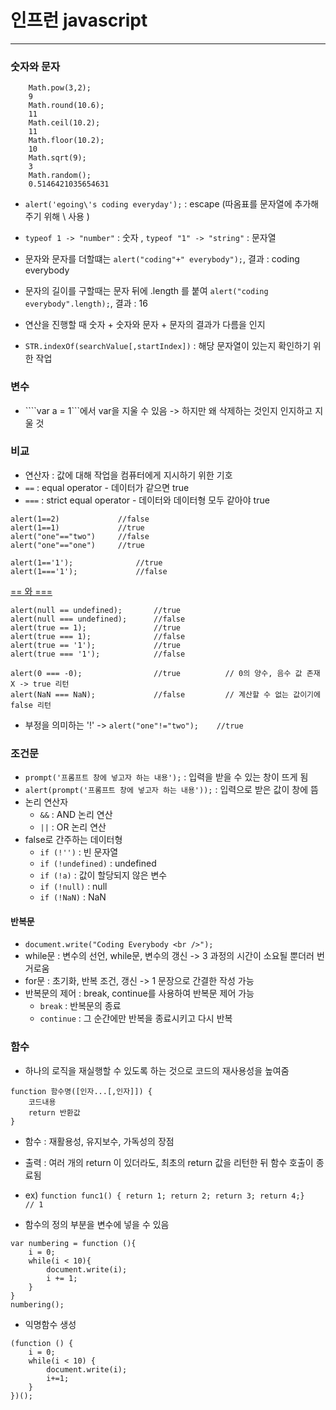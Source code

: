 # 인프런 javascript

------

### 숫자와 문자
```
    Math.pow(3,2);
    9
    Math.round(10.6);
    11
    Math.ceil(10.2);
    11
    Math.floor(10.2);
    10
    Math.sqrt(9);
    3
    Math.random();
    0.5146421035654631
```

- ```alert('egoing\'s coding everyday');``` : escape (따옴표를 문자열에 추가해주기 위해 \ 사용 )
- ```typeof 1 -> "number"``` : 숫자 , ```typeof "1" -> "string"``` : 문자열

- 문자와 문자를 더할떄는 ```alert("coding"+" everybody");```, 결과 : coding everybody
- 문자의 길이를 구할때는 문자 뒤에 .length 를 붙여 ```alert("coding everybody".length);```, 결과 : 16
- 연산을 진행할 때 숫자 + 숫자와 문자 + 문자의 결과가 다름을 인지
- ```STR.indexOf(searchValue[,startIndex])``` : 해당 문자열이 있는지 확인하기 위한 작업

### 변수
- ````var a = 1```에서 var을 지울 수 있음 -> 하지만 왜 삭제하는 것인지 인지하고 지울 것


### 비교
- 연산자 : 값에 대해 작업을 컴퓨터에게 지시하기 위한 기호
- ```==``` : equal operator - 데이터가 같으면 true
- ```===``` : strict equal operator - 데이터와 데이터형 모두 같아야  true
```
alert(1==2)             //false
alert(1==1)             //true
alert("one"=="two")     //false 
alert("one"=="one")     //true

alert(1=='1');              //true
alert(1==='1');             //false
```
[== 와 ===](https://dorey.github.io/JavaScript-Equality-Table/)
```
alert(null == undefined);       //true
alert(null === undefined);      //false
alert(true == 1);               //true
alert(true === 1);              //false
alert(true == '1');             //true
alert(true === '1');            //false
 
alert(0 === -0);                //true          // 0의 양수, 음수 값 존재 X -> true 리턴
alert(NaN === NaN);             //false         // 계산할 수 없는 값이기에 false 리턴
```
- 부정을 의미하는 '!' -> ```alert("one"!="two");    //true``` 

### 조건문
- ```prompt('프롬프트 창에 넣고자 하는 내용');``` : 입력을 받을 수 있는 창이 뜨게 됨
- ```alert(prompt('프롬프트 창에 넣고자 하는 내용'));``` : 입력으로 받은 값이 창에 뜸
- 논리 연산자
    - ```&&``` : AND 논리 연산
    - ```||``` : OR 논리 연산
- false로 간주하는 데이터형
    - ```if (!'')``` : 빈 문자열
    - ```if (!undefined)``` : undefined
    - ```if (!a)``` : 값이 할당되지 않은 변수
    - ```if (!null)``` : null
    - ```if (!NaN)``` : NaN

#### 반복문
- ```document.write("Coding Everybody <br />");```
- while문 : 변수의 선언, while문, 변수의 갱신 -> 3 과정의 시간이 소요될 뿐더러 번거로움
- for문 : 초기화, 반복 조건, 갱신 -> 1 문장으로 간결한 작성 가능
- 반복문의 제어 : break, continue를 사용하여 반복문 제어 가능
    - ```break``` : 반복문의 종료
    - ```continue``` : 그 순간에만 반복을 종료시키고 다시 반복

### 함수
- 하나의 로직을 재실행할 수 있도록 하는 것으로 코드의 재사용성을 높여줌
```
function 함수명([인자...[,인자]]) {
    코드내용
    return 반환값
}
```
- 함수 : 재활용성, 유지보수, 가독성의 장점
- 출력 : 여러 개의 return 이 있더라도, 최초의 return 값을 리턴한 뒤 함수 호출이 종료됨
- ex) ```function func1() { return 1; return 2; return 3; return 4;}    // 1 ```

- 함수의 정의 부분을 변수에 넣을 수 있음
```
var numbering = function (){
    i = 0;
    while(i < 10){
        document.write(i);
        i += 1;
    }   
}
numbering();
```
- 익명함수 생성
```
(function () {
    i = 0;
    while(i < 10) {
        document.write(i);
        i+=1;
    }
})();
```
